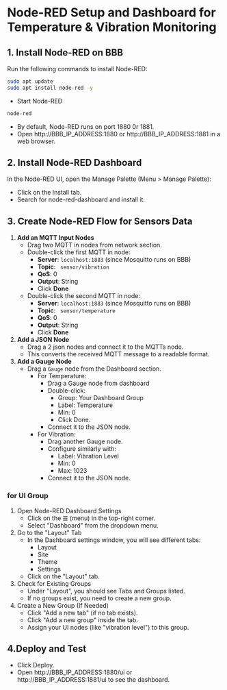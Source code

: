 # Node-RED Setup and Dashboard for Temperature & Vibration Monitoring
## 1. Install Node-RED on BBB
Run the following commands to install Node-RED:
```bash
sudo apt update
sudo apt install node-red -y
```
- Start Node-RED
 ```bash
node-red
```
- By default, Node-RED runs on port 1880 0r 1881.
- Open http://BBB_IP_ADDRESS:1880  or  http://BBB_IP_ADDRESS:1881 in a web browser.

## 2. Install Node-RED Dashboard
In the Node-RED UI, open the Manage Palette (Menu > Manage Palette):
- Click on the Install tab.
- Search for node-red-dashboard and install it.

## 3. Create Node-RED Flow for Sensors Data
1. **Add an MQTT Input Nodes**
   - Drag two MQTT in nodes from network section.
   - Double-click the first MQTT in node:
     - **Server**: `localhost:1883` (since Mosquitto runs on BBB)
     - **Topic**: ` sensor/vibration`
     - **QoS**: 0
     - **Output**: String
     - Click **Done**
    - Double-click the second MQTT in node:
      - **Server**: `localhost:1883` (since Mosquitto runs on BBB)
      - **Topic**: ` sensor/temperature`
      - **QoS**: 0
      - **Output**: String
      - Click **Done**
2. **Add a JSON Node**
   - Drag a  2 json nodes and connect it to the MQTTs node.
   - This converts the received MQTT message to a readable format.
3. **Add a Gauge Node**  
   - Drag a `Gauge` node from the Dashboard section.
     - For Temperature:
       - Drag a Gauge node from dashboard
       - Double-click:
         - Group: Your Dashboard Group
         - Label: Temperature
         - Min: 0
         - Click Done.
       - Connect it to the JSON node.
     -  For Vibration:
        - Drag another Gauge node.
        - Configure similarly with:
          - Label: Vibration Level
          - Min: 0
          - Max: 1023
        - Connect it to the JSON node.

 ### for UI Group
 1. Open Node-RED Dashboard Settings
    - Click on the ☰ (menu) in the top-right corner.
    - Select "Dashboard" from the dropdown menu.
 2. Go to the "Layout" Tab
    - In the Dashboard settings window, you will see different tabs:
      - Layout
      - Site
      - Theme
      - Settings
    - Click on the "Layout" tab.
 3. Check for Existing Groups
    - Under "Layout", you should see Tabs and Groups listed.
    - If no groups exist, you need to create a new group.
 4. Create a New Group (If Needed)
    - Click "Add a new tab" (if no tab exists).
    - Click "Add a new group" inside the tab.
    - Assign your UI nodes (like "vibration level") to this group.
   
  ## 4.Deploy and Test
   - Click Deploy.
   - Open  http://BBB_IP_ADDRESS:1880/ui  or  http://BBB_IP_ADDRESS:1881/ui  to see the dashboard.

       
   



